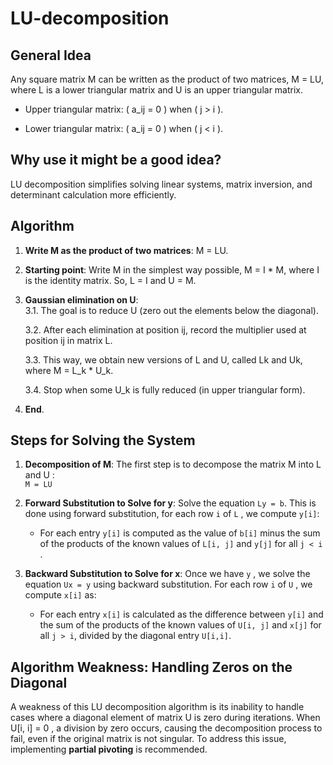 # LU-decomposition

## General Idea
Any square matrix M can be written as the product of two matrices, M = LU, where L is a lower triangular matrix and U is an upper triangular matrix.

- Upper triangular matrix: \( a_ij = 0 \) when \( j > i \).

- Lower triangular matrix: \( a_ij = 0 \) when \( j < i \).

## Why use it might be a good idea?
LU decomposition simplifies solving linear systems, matrix inversion, and determinant calculation more efficiently.

## Algorithm

1. **Write M as the product of two matrices**: M = LU.

2. **Starting point**: Write M in the simplest way possible, M = I * M, where I is the identity matrix. So, L = I and U = M.

3. **Gaussian elimination on U**:   
   3.1. The goal is to reduce U (zero out the elements below the diagonal).
   
   3.2. After each elimination at position ij, record the multiplier used at position ij in matrix L.
   
   3.3. This way, we obtain new versions of L and U, called Lk and Uk, where M = L_k * U_k.
   
   3.4. Stop when some U_k is fully reduced (in upper triangular form).

4. **End**.

## Steps for Solving the System

1. **Decomposition of M**:
   The first step is to decompose the matrix  M  into L and  U :   
   `M = LU`

2. **Forward Substitution to Solve for  y**:
   Solve the equation  `Ly = b`. This is done using forward substitution, for each row `i` of `L` , we compute `y[i]`:
   - For each entry `y[i]`  is computed as the value of `b[i]` minus the sum of the products of the known values of `L[i, j]` and  `y[j]`  for all  `j < i` .

3. **Backward Substitution to Solve for x**:
   Once we have  `y` , we solve the equation  `Ux = y` using backward substitution. For each row `i` of `U` , we compute  `x[i]` as:
   - For each entry `x[i]`  is calculated as the difference between `y[i]` and the sum of the products of the known values of `U[i, j]` and `x[j]` for all `j > i`, divided by the diagonal entry `U[i,i]`.

## Algorithm Weakness: Handling Zeros on the Diagonal

A weakness of this LU decomposition algorithm is its inability to handle cases where a diagonal element of matrix U is zero during iterations. When  U[i, i] = 0 , a division by zero occurs, causing the decomposition process to fail, even if the original matrix is not singular. To address this issue, implementing **partial pivoting** is recommended.
